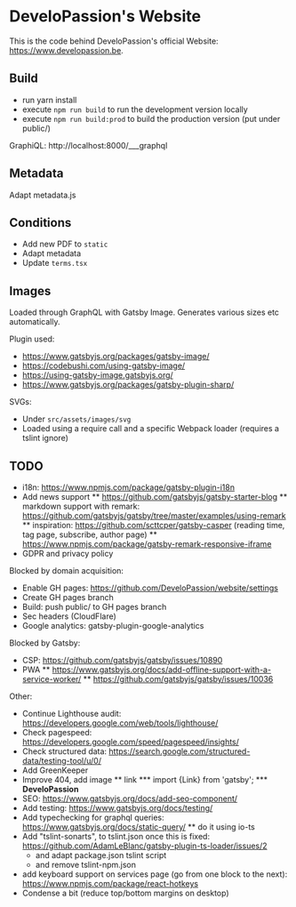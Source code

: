 # DeveloPassion's Website

This is the code behind DeveloPassion's official Website: https://www.developassion.be.

## Build

-   run yarn install
-   execute `npm run build` to run the development version locally
-   execute `npm run build:prod` to build the production version (put under public/)

GraphiQL: http://localhost:8000/___graphql

## Metadata

Adapt metadata.js

## Conditions

-   Add new PDF to `static`
-   Adapt metadata
-   Update `terms.tsx`

## Images

Loaded through GraphQL with Gatsby Image. Generates various sizes etc automatically.

Plugin used:

-   https://www.gatsbyjs.org/packages/gatsby-image/
-   https://codebushi.com/using-gatsby-image/
-   https://using-gatsby-image.gatsbyjs.org/
-   https://www.gatsbyjs.org/packages/gatsby-plugin-sharp/

SVGs:

-   Under `src/assets/images/svg`
-   Loaded using a require call and a specific Webpack loader (requires a tslint ignore)

## TODO

-   i18n: https://www.npmjs.com/package/gatsby-plugin-i18n
-   Add news support
    ** https://github.com/gatsbyjs/gatsby-starter-blog
    ** markdown support with remark: https://github.com/gatsbyjs/gatsby/tree/master/examples/using-remark
    \*\* inspiration: https://github.com/scttcper/gatsby-casper (reading time, tag page, subscribe, author page)
    \*\* https://www.npmjs.com/package/gatsby-remark-responsive-iframe
-   GDPR and privacy policy

Blocked by domain acquisition:

-   Enable GH pages: https://github.com/DeveloPassion/website/settings
-   Create GH pages branch
-   Build: push public/ to GH pages branch
-   Sec headers (CloudFlare)
-   Google analytics: gatsby-plugin-google-analytics

Blocked by Gatsby:

-   CSP: https://github.com/gatsbyjs/gatsby/issues/10890
-   PWA
    ** https://www.gatsbyjs.org/docs/add-offline-support-with-a-service-worker/
    ** https://github.com/gatsbyjs/gatsby/issues/10036

Other:

-   Continue Lighthouse audit: https://developers.google.com/web/tools/lighthouse/
-   Check pagespeed: https://developers.google.com/speed/pagespeed/insights/
-   Check structured data: https://search.google.com/structured-data/testing-tool/u/0/
-   Add GreenKeeper
-   Improve 404, add image
    ** link \*** import {Link} from 'gatsby';
    \*\*\* <Link to="/" className="logo"><strong>DeveloPassion</strong></Link>
-   SEO: https://www.gatsbyjs.org/docs/add-seo-component/
-   Add testing: https://www.gatsbyjs.org/docs/testing/
-   Add typechecking for graphql queries: https://www.gatsbyjs.org/docs/static-query/
    \*\* do it using io-ts
-   Add "tslint-sonarts", to tslint.json once this is fixed: https://github.com/AdamLeBlanc/gatsby-plugin-ts-loader/issues/2
    -   and adapt package.json tslint script
    -   and remove tslint-npm.json
-   add keyboard support on services page (go from one block to the next): https://www.npmjs.com/package/react-hotkeys
-   Condense a bit (reduce top/bottom margins on desktop)
